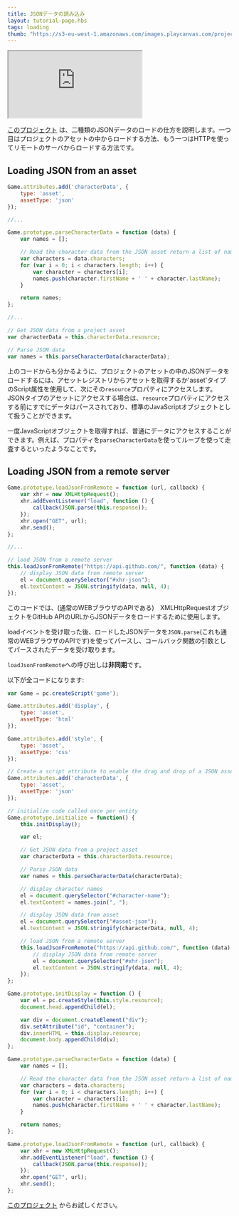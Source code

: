 ```yaml
---
title: JSONデータの読み込み
layout: tutorial-page.hbs
tags: loading
thumb: "https://s3-eu-west-1.amazonaws.com/images.playcanvas.com/projects/12/405827/G8YF23-image-75.jpg"
---
```


<iframe loading="lazy" src="https://playcanv.as/p/cHnXIXoN/" title="Loading JSON Data"></iframe>

[このプロジェクト][1] は、二種類のJSONデータのロードの仕方を説明します。一つ目はプロジェクトのアセットの中からロードする方法、もう一つはHTTPを使ってリモートのサーバからロードする方法です。

## Loading JSON from an asset

```javascript
Game.attributes.add('characterData', {
    type: 'asset',
    assetType: 'json'
});

//...

Game.prototype.parseCharacterData = function (data) {
    var names = [];

    // Read the character data from the JSON asset return a list of names
    var characters = data.characters;
    for (var i = 0; i < characters.length; i++) {
        var character = characters[i];
        names.push(character.firstName + ' ' + character.lastName);
    }

    return names;
};

//...

// Get JSON data from a project asset
var characterData = this.characterData.resource;

// Parse JSON data
var names = this.parseCharacterData(characterData);
```

上のコードからも分かるように、プロジェクトのアセットの中のJSONデータをロードするには、アセットレジストリからアセットを取得するか'asset'タイプのScript属性を使用して、次にその`resource`プロパティにアクセスします。JSONタイプのアセットにアクセスする場合は、`resource`プロパティにアクセスする前にすでにデータはパースされており、標準のJavaScriptオブジェクトとして扱うことができます。

一度JavaScriptオブジェクトを取得すれば、普通にデータにアクセスすることができます。例えば、プロパティを`parseCharacterData`を使ってループを使って走査するといったようなことです。

## Loading JSON from a remote server

```javascript
Game.prototype.loadJsonFromRemote = function (url, callback) {
    var xhr = new XMLHttpRequest();
    xhr.addEventListener("load", function () {
        callback(JSON.parse(this.response));
    });
    xhr.open("GET", url);
    xhr.send();
};

//...

// load JSON from a remote server
this.loadJsonFromRemote("https://api.github.com/", function (data) {
    // display JSON data from remote server
    el = document.querySelector("#xhr-json");
    el.textContent = JSON.stringify(data, null, 4);
});
```

このコードでは、(通常のWEBブラウザのAPIである)　XMLHttpRequestオブジェクトをGitHub APIのURLからJSONデータをロードするために使用します。

loadイベントを受け取った後、ロードしたJSONデータを`JSON.parse`(これも通常のWEBブラウザのAPIです)を使ってパースし、コールバック関数の引数としてパースされたデータを受け取ります。

`loadJsonFromRemote`への呼び出しは**非同期**です。

以下が全コードになります:

```javascript
var Game = pc.createScript('game');

Game.attributes.add('display', {
    type: 'asset',
    assetType: 'html'
});

Game.attributes.add('style', {
    type: 'asset',
    assetType: 'css'
});

// Create a script attribute to enable the drag and drop of a JSON asset containing character data
Game.attributes.add('characterData', {
    type: 'asset',
    assetType: 'json'
});

// initialize code called once per entity
Game.prototype.initialize = function() {
    this.initDisplay();

    var el;

    // Get JSON data from a project asset
    var characterData = this.characterData.resource;

    // Parse JSON data
    var names = this.parseCharacterData(characterData);

    // display character names
    el = document.querySelector("#character-name");
    el.textContent = names.join(", ");

    // display JSON data from asset
    el = document.querySelector("#asset-json");
    el.textContent = JSON.stringify(characterData, null, 4);

    // load JSON from a remote server
    this.loadJsonFromRemote("https://api.github.com/", function (data) {
        // display JSON data from remote server
        el = document.querySelector("#xhr-json");
        el.textContent = JSON.stringify(data, null, 4);
    });
};

Game.prototype.initDisplay = function () {
    var el = pc.createStyle(this.style.resource);
    document.head.appendChild(el);

    var div = document.createElement("div");
    div.setAttribute("id", "container");
    div.innerHTML = this.display.resource;
    document.body.appendChild(div);
};

Game.prototype.parseCharacterData = function (data) {
    var names = [];

    // Read the character data from the JSON asset return a list of names
    var characters = data.characters;
    for (var i = 0; i < characters.length; i++) {
        var character = characters[i];
        names.push(character.firstName + ' ' + character.lastName);
    }

    return names;
};

Game.prototype.loadJsonFromRemote = function (url, callback) {
    var xhr = new XMLHttpRequest();
    xhr.addEventListener("load", function () {
        callback(JSON.parse(this.response));
    });
    xhr.open("GET", url);
    xhr.send();
};
```

[このプロジェクト][1] からお試しください。

[1]: https://playcanvas.com/project/405827
